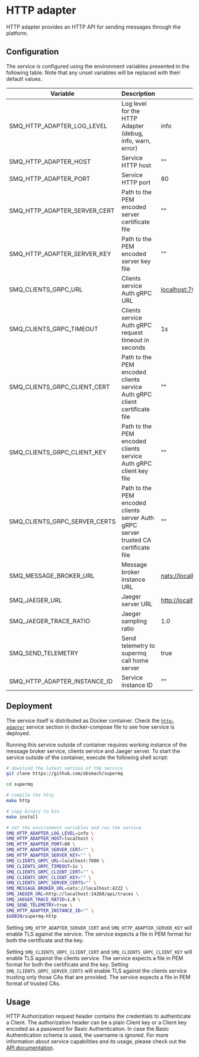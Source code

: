 # HTTP adapter

HTTP adapter provides an HTTP API for sending messages through the platform.

## Configuration

The service is configured using the environment variables presented in the following table. Note that any unset variables will be replaced with their default values.

| Variable                      | Description                                                                         | Default                           |
| ----------------------------- | ----------------------------------------------------------------------------------- | --------------------------------- |
| SMQ_HTTP_ADAPTER_LOG_LEVEL    | Log level for the HTTP Adapter (debug, info, warn, error)                           | info                              |
| SMQ_HTTP_ADAPTER_HOST         | Service HTTP host                                                                   | ""                                |
| SMQ_HTTP_ADAPTER_PORT         | Service HTTP port                                                                   | 80                                |
| SMQ_HTTP_ADAPTER_SERVER_CERT  | Path to the PEM encoded server certificate file                                     | ""                                |
| SMQ_HTTP_ADAPTER_SERVER_KEY   | Path to the PEM encoded server key file                                             | ""                                |
| SMQ_CLIENTS_GRPC_URL          | Clients service Auth gRPC URL                                                       | <localhost:7000>                  |
| SMQ_CLIENTS_GRPC_TIMEOUT      | Clients service Auth gRPC request timeout in seconds                                | 1s                                |
| SMQ_CLIENTS_GRPC_CLIENT_CERT  | Path to the PEM encoded clients service Auth gRPC client certificate file           | ""                                |
| SMQ_CLIENTS_GRPC_CLIENT_KEY   | Path to the PEM encoded clients service Auth gRPC client key file                   | ""                                |
| SMQ_CLIENTS_GRPC_SERVER_CERTS | Path to the PEM encoded clients server Auth gRPC server trusted CA certificate file | ""                                |
| SMQ_MESSAGE_BROKER_URL        | Message broker instance URL                                                         | <nats://localhost:4222>           |
| SMQ_JAEGER_URL                | Jaeger server URL                                                                   | <http://localhost:4318/v1/traces> |
| SMQ_JAEGER_TRACE_RATIO        | Jaeger sampling ratio                                                               | 1.0                               |
| SMQ_SEND_TELEMETRY            | Send telemetry to supermq call home server                                          | true                              |
| SMQ_HTTP_ADAPTER_INSTANCE_ID  | Service instance ID                                                                 | ""                                |

## Deployment

The service itself is distributed as Docker container. Check the [`http-adapter`](https://github.com/absmach/supermq/blob/main/docker/docker-compose.yml) service section in docker-compose file to see how service is deployed.

Running this service outside of container requires working instance of the message broker service, clients service and Jaeger server.
To start the service outside of the container, execute the following shell script:

```bash
# download the latest version of the service
git clone https://github.com/absmach/supermq

cd supermq

# compile the http
make http

# copy binary to bin
make install

# set the environment variables and run the service
SMQ_HTTP_ADAPTER_LOG_LEVEL=info \
SMQ_HTTP_ADAPTER_HOST=localhost \
SMQ_HTTP_ADAPTER_PORT=80 \
SMQ_HTTP_ADAPTER_SERVER_CERT="" \
SMQ_HTTP_ADAPTER_SERVER_KEY="" \
SMQ_CLIENTS_GRPC_URL=localhost:7000 \
SMQ_CLIENTS_GRPC_TIMEOUT=1s \
SMQ_CLIENTS_GRPC_CLIENT_CERT="" \
SMQ_CLIENTS_GRPC_CLIENT_KEY="" \
SMQ_CLIENTS_GRPC_SERVER_CERTS="" \
SMQ_MESSAGE_BROKER_URL=nats://localhost:4222 \
SMQ_JAEGER_URL=http://localhost:14268/api/traces \
SMQ_JAEGER_TRACE_RATIO=1.0 \
SMQ_SEND_TELEMETRY=true \
SMQ_HTTP_ADAPTER_INSTANCE_ID="" \
$GOBIN/supermq-http
```

Setting `SMQ_HTTP_ADAPTER_SERVER_CERT` and `SMQ_HTTP_ADAPTER_SERVER_KEY` will enable TLS against the service. The service expects a file in PEM format for both the certificate and the key.

Setting `SMQ_CLIENTS_GRPC_CLIENT_CERT` and `SMQ_CLIENTS_GRPC_CLIENT_KEY` will enable TLS against the clients service. The service expects a file in PEM format for both the certificate and the key. Setting `SMQ_CLIENTS_GRPC_SERVER_CERTS` will enable TLS against the clients service trusting only those CAs that are provided. The service expects a file in PEM format of trusted CAs.

## Usage

HTTP Authorization request header contains the credentials to authenticate a Client. The authorization header can be a plain Client key or a Client key encoded as a password for Basic Authentication. In case the Basic Authentication schema is used, the username is ignored. For more information about service capabilities and its usage, please check out the [API documentation](https://docs.api.supermq.abstractmachines.fr/?urls.primaryName=http.yml).
